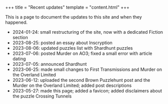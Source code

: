 +++
title = "Recent updates"
template = "content.html"
+++

This is a page to document the updates to this site and when they happened.

* 2024-01-24: small restructuring of the site, now with a dedicated Fiction section
* 2023-08-25: posted an essay about Inscryption
* 2023-08-06: updated puzzles list with Shardhunt puzzles
* 2023-07-06: posted Murder on AO3; fixed a small error with article dating
* 2023-07-05: announced Shardhunt
* 2023-06-25: made small changes to First Transmissions and Murder on the Overland Limited
* 2023-06-12: uploaded the second Brown Puzzlehunt post and the Murder on the Overland Limited; added post descriptions
* 2023-05-27: made this page; added a favicon; added disclaimers about the puzzle Crossing Tunnels